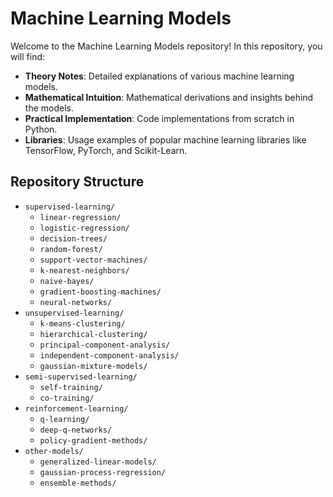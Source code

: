 # Machine Learning Models

Welcome to the Machine Learning Models repository! In this repository, you will find:

- **Theory Notes**: Detailed explanations of various machine learning models.
- **Mathematical Intuition**: Mathematical derivations and insights behind the models.
- **Practical Implementation**: Code implementations from scratch in Python.
- **Libraries**: Usage examples of popular machine learning libraries like TensorFlow, PyTorch, and Scikit-Learn.

## Repository Structure

- `supervised-learning/`
    - `linear-regression/`
    - `logistic-regression/`
    - `decision-trees/`
    - `random-forest/`
    - `support-vector-machines/`
    - `k-nearest-neighbors/`
    - `naive-bayes/`
    - `gradient-boosting-machines/`
    - `neural-networks/`
- `unsupervised-learning/`
    - `k-means-clustering/`
    - `hierarchical-clustering/`
    - `principal-component-analysis/`
    - `independent-component-analysis/`
    - `gaussian-mixture-models/`
- `semi-supervised-learning/`
    - `self-training/`
    - `co-training/`
- `reinforcement-learning/`
    - `q-learning/`
    - `deep-q-networks/`
    - `policy-gradient-methods/`
- `other-models/`
    - `generalized-linear-models/`
    - `gaussian-process-regression/`
    - `ensemble-methods/`
